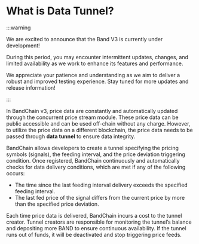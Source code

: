 # What is Data Tunnel?

:::warning

We are excited to announce that the Band V3 is currently under development!

During this period, you may encounter intermittent updates, changes, and limited availability as we work to enhance its features and performance.

We appreciate your patience and understanding as we aim to deliver a robust and improved testing experience. Stay tuned for more updates and release information!

:::

In BandChain v3, price data are constantly and automatically updated through the concurrent price stream module. These price data can be public accessible and can be used off-chain without any charge. However, to utilize the price data on a different blockchain, the price data needs to be passed through **data tunnel** to ensure data integrity.

BandChain allows developers to create a tunnel specifying the pricing symbols (signals), the feeding interval, and the price deviation triggering condition. Once registered, BandChain continuously and automatically checks for data delivery conditions, which are met if any of the following occurs:

- The time since the last feeding interval delivery exceeds the specified feeding interval.
- The last fed price of the signal differs from the current price by more than the specified price deviation.

Each time price data is delivered, BandChain incurs a cost to the tunnel creator. Tunnel creators are responsible for monitoring the tunnel’s balance and depositing more BAND to ensure continuous availability. If the tunnel runs out of funds, it will be deactivated and stop triggering price feeds.
